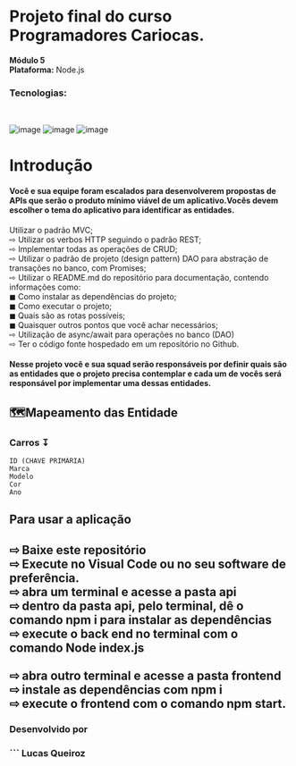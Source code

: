 # Projeto final do curso Programadores Cariocas.<br> 
**Módulo 5**<br> 
**Plataforma:** Node.js<br>
<h3>Tecnologias:</h3><br> 

![image](https://user-images.githubusercontent.com/56053290/218258400-46b576f3-03c0-4557-b984-189c104e5a51.png)
![image](https://user-images.githubusercontent.com/56053290/218258497-d0ddc8bf-a8dc-45b2-aba5-4614700e73d5.png)
![image](https://user-images.githubusercontent.com/56053290/218259194-0cbc46a8-6150-4eb7-8cfb-14846262a0c3.png)

<h1>Introdução</h1>

<h4>Você e sua equipe foram escalados para desenvolverem
propostas de APIs que serão o produto mínimo viável de um
aplicativo.Vocês devem escolher o tema do aplicativo para
identificar as entidades.</h4>

Utilizar o padrão MVC;<br>
⇨ Utilizar os verbos HTTP seguindo o padrão REST;<br>
⇨ Implementar todas as operações de CRUD;<br>
⇨ Utilizar o padrão de projeto (design pattern) DAO para abstração de transações no banco, com Promises;<br>
⇨ Utilizar o README.md do repositório para documentação, contendo informações como:<br>
◼ Como instalar as dependências do projeto;<br>
◼ Como executar o projeto;<br>
◼ Quais são as rotas possíveis;<br>
◼ Quaisquer outros pontos que você achar necessários;<br>
⇨ Utilização de async/await para operações no banco (DAO)<br>
⇨ Ter o código fonte hospedado em um repositório no Github.<br>

<h4>Nesse projeto você e sua squad serão responsáveis por
definir quais são as entidades que o projeto precisa
contemplar e cada um de vocês será responsável por
implementar uma dessas entidades.</h4>


<h2>🗺️Mapeamento das Entidade</h2>

<h3>Carros ↧</h3>

```
ID (CHAVE PRIMÁRIA)
Marca
Modelo
Cor
Ano

```

<h2>Para usar a aplicação<h2>
⇨ Baixe este repositório<br>
⇨ Execute no Visual Code ou no seu software de preferência.<br>
⇨ abra um terminal e acesse a pasta api<br>
⇨ dentro da pasta api, pelo terminal, dê o comando npm i para instalar as dependências<br>
⇨ execute o back end no terminal com o comando Node index.js<br>
<br>
⇨ abra outro terminal e acesse a pasta frontend<br>
⇨ instale as dependências com npm i<br>
⇨ execute o frontend com o comando npm start.<br>

<h3> Desenvolvido por <h3>
 ```
 Lucas Queiroz
  
 ```
